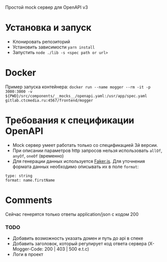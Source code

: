Простой mock сервер для OpenAPI v3
# Установка и запуск
- Клонировать репозиторий
- Установить зависимости `yarn install`
- Запустить `node ./lib -s <spec path or url>`

# Docker
Пример запуска контейнера:
`docker run --name mogger --rm -it -p 3000:3000 -v ${PWD}/src/components/__mocks__/openapi.yaml:/usr/app/spec.yaml  gitlab.ctcmedia.ru:4567/frontend/mogger`

# Требования к спецификации OpenAPI
- Mock сервер умеет работать только со спецификацией 3й версии.
- При описании параметров http запросов нельзя использовать `allOf`, `anyOf`, `oneOf` (временно)
- Для генерации данных используется [Faker.js](https://github.com/marak/Faker.js/). Для уточнения формата данных необходимо описывать их в поле `format`:
```
type: string
format: name.firstName
```

# Comments
Сейчас генерятся только ответы application/json с кодом 200

### TODO
- Добавить возможность указать домен и путь до api в спеке
- Добавить заголовок, который регулирует код ответа сервера (X-Mogger-Code: 200 | 403 | 500 e.t.c)
- Логи в проект
